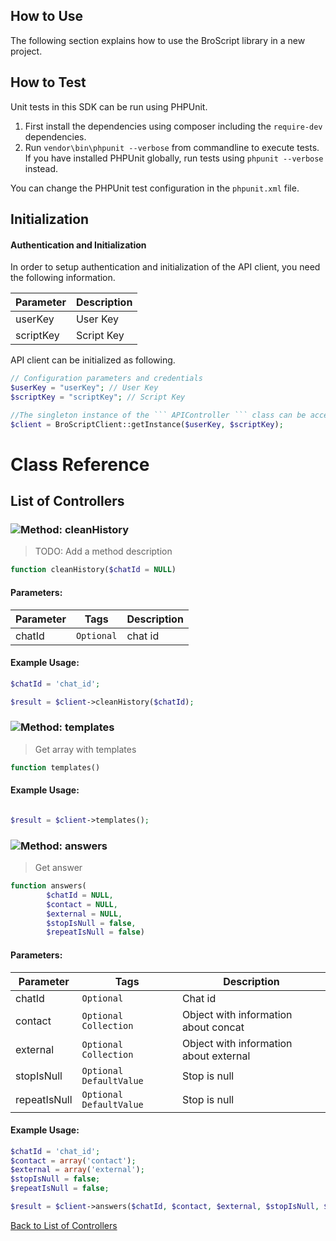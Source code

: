## How to Use

The following section explains how to use the BroScript library in a new project.


## How to Test

Unit tests in this SDK can be run using PHPUnit. 

1. First install the dependencies using composer including the `require-dev` dependencies.
2. Run `vendor\bin\phpunit --verbose` from commandline to execute tests. If you have 
   installed PHPUnit globally, run tests using `phpunit --verbose` instead.

You can change the PHPUnit test configuration in the `phpunit.xml` file.

## Initialization

#### Authentication and Initialization
In order to setup authentication and initialization of the API client, you need the following information.

| Parameter | Description |
|-----------|-------------|
| userKey | User Key |
| scriptKey | Script Key |



API client can be initialized as following.

```php
// Configuration parameters and credentials
$userKey = "userKey"; // User Key
$scriptKey = "scriptKey"; // Script Key

//The singleton instance of the ``` APIController ``` class can be accessed from the API Client.
$client = BroScriptClient::getInstance($userKey, $scriptKey);
```

# Class Reference
## <a name="list_of_controllers"></a>List of Controllers


### <a name="clean_history"></a>![Method: ](http://apidocs.io/img/method.png ".APIController.cleanHistory") cleanHistory

> TODO: Add a method description

```php
function cleanHistory($chatId = NULL)
```

#### Parameters: 

| Parameter | Tags | Description |
|-----------|------|-------------|
| chatId |  ``` Optional ```  | chat id |



#### Example Usage:
```php
$chatId = 'chat_id';

$result = $client->cleanHistory($chatId);

```




### <a name="templates"></a>![Method: ](http://apidocs.io/img/method.png ".APIController.templates") templates

> Get array with templates

```php
function templates()
```

#### Example Usage:
```php

$result = $client->templates();

```




### <a name="answers"></a>![Method: ](http://apidocs.io/img/method.png ".APIController.answers") answers

> Get answer

```php
function answers(
        $chatId = NULL,
        $contact = NULL,
        $external = NULL,
        $stopIsNull = false,
        $repeatIsNull = false)
```

#### Parameters: 

| Parameter | Tags | Description |
|-----------|------|-------------|
| chatId |  ``` Optional ```  | Chat id |
| contact |  ``` Optional ```  ``` Collection ```  | Object with information about concat |
| external |  ``` Optional ```  ``` Collection ```  | Object with information about external |
| stopIsNull |  ``` Optional ```  ``` DefaultValue ```  | Stop is null |
| repeatIsNull |  ``` Optional ```  ``` DefaultValue ```  | Stop is null |



#### Example Usage:
```php
$chatId = 'chat_id';
$contact = array('contact');
$external = array('external');
$stopIsNull = false;
$repeatIsNull = false;

$result = $client->answers($chatId, $contact, $external, $stopIsNull, $repeatIsNull);

```




[Back to List of Controllers](#list_of_controllers)


